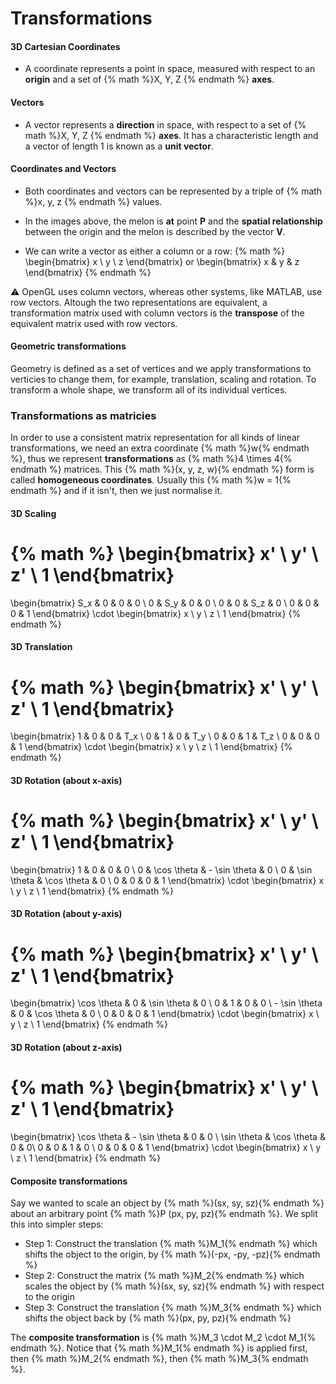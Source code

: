 # Transformations

#### 3D Cartesian Coordinates
- A coordinate represents a point in space, measured with respect to an **origin** and a set of {% math %}X, Y, Z {% endmath %} **axes**.

#### Vectors
- A vector represents a **direction** in space, with respect to a set of {% math %}X, Y, Z {% endmath %} **axes**. It has a characteristic length and a vector of length 1 is known as a **unit vector**.

#### Coordinates and Vectors
- Both coordinates and vectors can be represented by a triple of {% math %}x, y, z {% endmath %} values.

- In the images above, the melon is **at** point **P** and the **spatial relationship** between the origin and the melon is described by the vector **V**.

- We can write a vector as either a column or a row: {% math %}
\begin{bmatrix}
    x \\
    y \\
    z
\end{bmatrix}
or
\begin{bmatrix}
    x & y & z
\end{bmatrix}
{% endmath %}

:warning: OpenGL uses column vectors, whereas other systems, like MATLAB, use row vectors. Altough the two representations are equivalent, a transformation matrix used with column vectors is the **transpose** of the equivalent matrix used with row vectors.

#### Geometric transformations
Geometry is defined as a set of vertices and we apply transformations to verticies to change them, for example, translation, scaling and rotation. To transform a whole shape, we transform all of its individual vertices.

### Transformations as matricies
In order to use a consistent matrix representation for all kinds of linear transformations, we need an extra coordinate {% math %}w{% endmath %}, thus we represent **transformations** as {% math %}4 \times 4{% endmath %} matrices. This {% math %}(x, y, z, w){% endmath %} form is called **homogeneous coordinates**. Usually this {% math %}w = 1{% endmath %} and if it isn't, then we just normalise it.

#### 3D Scaling
{% math %}
\begin{bmatrix}
    x' \\
    y' \\
    z' \\
    1
\end{bmatrix}
=
\begin{bmatrix}
    S_x & 0 & 0 & 0 \\
    0 & S_y & 0 & 0 \\
    0 & 0 & S_z & 0 \\ 
    0 & 0 & 0 & 1
\end{bmatrix}
\cdot
\begin{bmatrix}
    x \\
    y \\
    z \\
    1
\end{bmatrix}
{% endmath %}

#### 3D Translation
{% math %}
\begin{bmatrix}
    x' \\
    y' \\
    z' \\
    1
\end{bmatrix}
=
\begin{bmatrix}
    1 & 0 & 0 & T_x \\
    0 & 1 & 0 & T_y \\
    0 & 0 & 1 & T_z \\ 
    0 & 0 & 0 & 1
\end{bmatrix}
\cdot
\begin{bmatrix}
    x \\
    y \\
    z \\
    1
\end{bmatrix}
{% endmath %}

#### 3D Rotation (about x-axis)
{% math %}
\begin{bmatrix}
    x' \\
    y' \\
    z' \\
    1
\end{bmatrix}
=
\begin{bmatrix}
    1 & 0 & 0 & 0 \\
    0 & \cos \theta & - \sin \theta & 0 \\
    0 & \sin \theta & \cos \theta & 0 \\ 
    0 & 0 & 0 & 1
\end{bmatrix}
\cdot
\begin{bmatrix}
    x \\
    y \\
    z \\
    1
\end{bmatrix}
{% endmath %}

#### 3D Rotation (about y-axis)
{% math %}
\begin{bmatrix}
    x' \\
    y' \\
    z' \\
    1
\end{bmatrix}
=
\begin{bmatrix}
    \cos \theta & 0 & \sin \theta & 0 \\
    0 & 1 & 0 & 0 \\
    - \sin \theta & 0 & \cos \theta & 0 \\ 
    0 & 0 & 0 & 1
\end{bmatrix}
\cdot
\begin{bmatrix}
    x \\
    y \\
    z \\
    1
\end{bmatrix}
{% endmath %}

#### 3D Rotation (about z-axis)
{% math %}
\begin{bmatrix}
    x' \\
    y' \\
    z' \\
    1
\end{bmatrix}
=
\begin{bmatrix}
    \cos \theta & - \sin \theta & 0 & 0 \\
    \sin \theta & \cos \theta & 0 & 0\\ 
    0 & 0 & 1 & 0 \\
    0 & 0 & 0 & 1
\end{bmatrix}
\cdot
\begin{bmatrix}
    x \\
    y \\
    z \\
    1
\end{bmatrix}
{% endmath %}

#### Composite transformations
Say we wanted to scale an object by {% math %}(sx, sy, sz){% endmath %} about an arbitrary point {% math %}P (px, py, pz){% endmath %}. We split this into simpler steps:
- Step 1: Construct the translation {% math %}M_1{% endmath %} which shifts the object to the origin, by {% math %}(-px, -py, -pz){% endmath %}
- Step 2: Construct the matrix {% math %}M_2{% endmath %} which scales the object by {% math %}(sx, sy, sz){% endmath %} with respect to the origin
- Step 3: Construct the translation {% math %}M_3{% endmath %} which shifts the object back by {% math %}(px, py, pz){% endmath %}

The **composite transformation** is {% math %}M_3 \cdot M_2 \cdot M_1{% endmath %}. Notice that {% math %}M_1{% endmath %} is applied first, then {% math %}M_2{% endmath %}, then {% math %}M_3{% endmath %}.